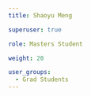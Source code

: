 ```yaml
---
title: Shaoyu Meng

superuser: true

role: Masters Student

weight: 20

user_groups:
  - Grad Students
---
```

